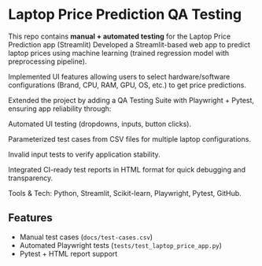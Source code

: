 # Laptop Price Prediction QA Testing

This repo contains **manual + automated testing** for the Laptop Price Prediction app (Streamlit)
Developed a Streamlit-based web app to predict laptop prices using machine learning (trained regression model with preprocessing pipeline).

Implemented UI features allowing users to select hardware/software configurations (Brand, CPU, RAM, GPU, OS, etc.) to get price predictions.

Extended the project by adding a QA Testing Suite with Playwright + Pytest, ensuring app reliability through:

Automated UI testing (dropdowns, inputs, button clicks).

Parameterized test cases from CSV files for multiple laptop configurations.

Invalid input tests to verify application stability.

Integrated CI-ready test reports in HTML format for quick debugging and transparency.

Tools & Tech: Python, Streamlit, Scikit-learn, Playwright, Pytest, GitHub.

## Features
- Manual test cases (`docs/test-cases.csv`)
- Automated Playwright tests (`tests/test_laptop_price_app.py`)
- Pytest + HTML report support
